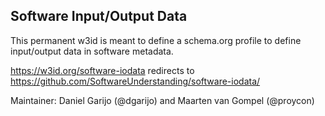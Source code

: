 ## Software Input/Output Data

This permanent w3id is meant to define a schema.org profile to define input/output data in software metadata.

https://w3id.org/software-iodata redirects to https://github.com/SoftwareUnderstanding/software-iodata/

Maintainer: Daniel Garijo (@dgarijo) and Maarten van Gompel (@proycon)
